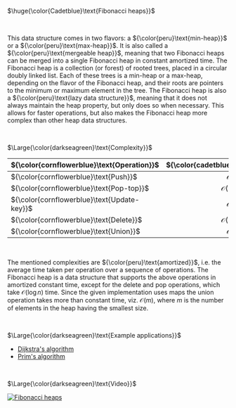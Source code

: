 $\huge{\color{Cadetblue}\text{Fibonacci heaps}}$  

<br/>

This data structure comes in two flavors: a ${\color{peru}\text{min-heap}}$ or a ${\color{peru}\text{max-heap}}$. It is also called a ${\color{peru}\text{mergeable heap}}$, meaning that two Fibonacci heaps can be merged into a single Fibonacci heap in constant amortized time. The Fibonacci heap is a collection (or forest) of rooted trees, placed in a circular doubly linked list. Each of these trees is a min-heap or a max-heap, depending on the flavor of the Fibonacci heap, and their roots are pointers to the minimum or maximum element in the tree. The Fibonacci heap is also a ${\color{peru}\text{lazy data structure}}$, meaning that it does not always maintain the heap property, but only does so when necessary. This allows for faster operations, but also makes the Fibonacci heap more complex than other heap data structures.

<br/>

$\Large{\color{darkseagreen}\text{Complexity}}$

| ${\color{cornflowerblue}\text{Operation}}$  | ${\color{cadetblue}\text{Complexity}}$ |
|:---|:---:|
| ${\color{cornflowerblue}\text{Push}}$     | $\mathcal{O}(1)$ |
| ${\color{cornflowerblue}\text{Pop-top}}$| $\mathcal{O}(\log{n})$ |
| ${\color{cornflowerblue}\text{Update-key}}$| $\mathcal{O}(1)$ |
| ${\color{cornflowerblue}\text{Delete}}$     | $\mathcal{O}(\log{n})$ |
| ${\color{cornflowerblue}\text{Union}}$      | $\mathcal{O}(1)$ |

<br/>

The mentioned complexities are ${\color{peru}\text{amortized}}$, i.e. the average time taken per operation over a sequence of operations. The Fibonacci heap is a data structure that supports the above operations in amortized constant time, except for the delete and pop operations, which take $\mathcal{O}(\log {n})$ time. Since the given implementation uses maps the union operation takes more than constant time, viz. $\mathcal{O}(m)$, where $m$ is the number of elements in the heap having the smallest size.

<br/>

$\Large{\color{darkseagreen}\text{Example applications}}$

- [Dijkstra's algorithm](../../../algorithms/graphs/SSSP-dijkstra/dijkstra-2.c)
- [Prim's algorithm](../../../algorithms/graphs/MST-prim/prim-2.c)

<br/>

$\Large{\color{darkseagreen}\text{Video}}$

[![Fibonacci heaps](https://img.youtube.com/vi/6JxvKfSV9Ns/0.jpg)](https://www.youtube.com/watch?v=6JxvKfSV9Ns)